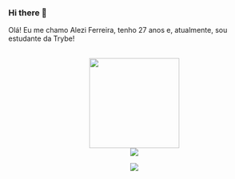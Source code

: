 ### Hi there 👋

Olá! Eu me chamo Alezi Ferreira, tenho 27 anos e, atualmente, sou estudante da Trybe!

<br>

<!-- GITHUB STATUS -->
<div align="center">
  <img height="180em" src="https://github-readme-stats.vercel.app/api?username=alezisan&show_icons=true&theme=dark&include_all_commits=true&count_private=true"/>
 

  <!-- TEMAS: dark, radical, merko, gruvbox, tokyonight, onedark, cobalt, synthwave, highcontrast, dracula -->
</div>

</div>

<!-- REDES SOCIAIS -->
<div align="center">
  <a href="https://instagram.com/alezisan" target="_blank"><img src="https://img.shields.io/badge/-Instagram-%23E4405F?style=for-the-badge&logo=instagram&logoColor=white" target="_blank"></a>
       
  ![](https://visitor-badge.glitch.me/badge?page_id=gus-caetano)
</div>


<!--
**alezisan/alezisan** is a ✨ _special_ ✨ repository because its `README.md` (this file) appears on your GitHub profile.

Here are some ideas to get you started:

- 🔭 I’m currently working on ...
- 🌱 I’m currently learning ...
- 👯 I’m looking to collaborate on ...
- 🤔 I’m looking for help with ...
- 💬 Ask me about ...
- 📫 How to reach me: ...
- 😄 Pronouns: ...
- ⚡ Fun fact: ...
-->
